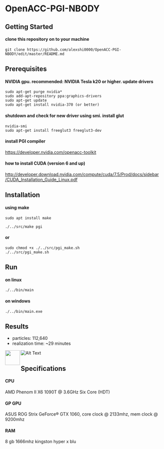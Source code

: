 # OpenACC-PGI-NBODY
## Getting Started
#### clone this repository on to your machine
```
git clone https://github.com/alexshi0000/OpenACC-PGI-NBODY/edit/master/README.md
```
## Prerequisites
#### NVIDIA gpu. recommended: NVIDIA Tesla k20 or higher. update drivers
```
sudo apt-get purge nvidia* 
sudo add-apt-repository ppa:graphics-drivers
sudo apt-get update
sudo apt-get install nvidia-370 (or better)
```
#### shutdown and check for new driver using smi. install glut
```
nvidia-smi
sudo apt-get install freeglut3 freeglut3-dev
```
#### install PGI compiler

https://developer.nvidia.com/openacc-toolkit

#### how to install CUDA (version 6 and up)

http://developer.download.nvidia.com/compute/cuda/7.5/Prod/docs/sidebar/CUDA_Installation_Guide_Linux.pdf

## Installation
#### using make
```
sudo apt install make
```

```
./../src/make pgi
```
#### or
```
sudo chmod +x ./../src/pgi_make.sh
./../src/pgi_make.sh
```
## Run
#### on linux
```
./../bin/main
```
#### on windows
```
./../bin/main.exe
```
## Results
 - particles: 112,640
 - realization time: ~29 minutes
 
![Alt Text](https://github.com/alexshi0000/OpenACC-PGI-NBODY/blob/master/test/galaxyevo1.gif)
<img src="https://upload.wikimedia.org/wikipedia/commons/thumb/c/c5/M101_hires_STScI-PRC2006-10a.jpg/1280px-M101_hires_STScI-PRC2006-10a.jpg" align="left" height="48" width="48" ></a>

## Specifications

#### CPU
AMD Phenom II X6 1090T @ 3.6GHz Six Core (HDT)
#### GP GPU
ASUS ROG Strix GeForce® GTX 1060, core clock @ 2133mhz, mem clock @ 9200mhz
#### RAM
8 gb 1666mhz kingston hyper x blu
